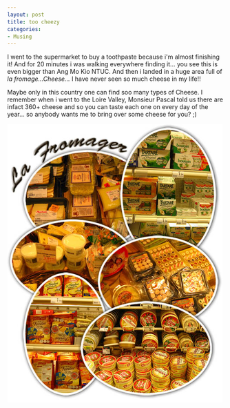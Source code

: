 ```yaml
---
layout: post
title: too cheezy
categories:
- Musing
---
```


I went to the supermarket to buy a toothpaste because i'm almost finishing it! And for 20 minutes i was walking everywhere finding it... you see this is even bigger than Ang Mo Kio NTUC. And then i landed in a huge area full of _la fromage...Cheese..._ I have never seen so much cheese in my life!!

Maybe only in this country one can find soo many types of Cheese. I remember when i went to the Loire Valley, Monsieur Pascal told us there are infact 360+ cheese and so you can taste each one on every day of the year... so anybody wants me to bring over some cheese for you? ;)

![](/img/cheese_auchun.jpg)
